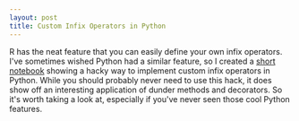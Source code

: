 ```yaml
---
layout: post
title: Custom Infix Operators in Python
---
```


R has the neat feature that you can easily define your own infix operators.
I've sometimes wished Python had a similar feature,
so I created a [short notebook](https://github.com/jnd18/r-style-infix-operators-in-python/blob/master/r-style-infix-operators-in-python.ipynb)
showing a hacky way to implement custom infix operators in Python.
While you should probably never need to use this hack, it does show off an interesting application of dunder methods and decorators.
So it's worth taking a look at, especially if you've never seen those cool Python features. 
